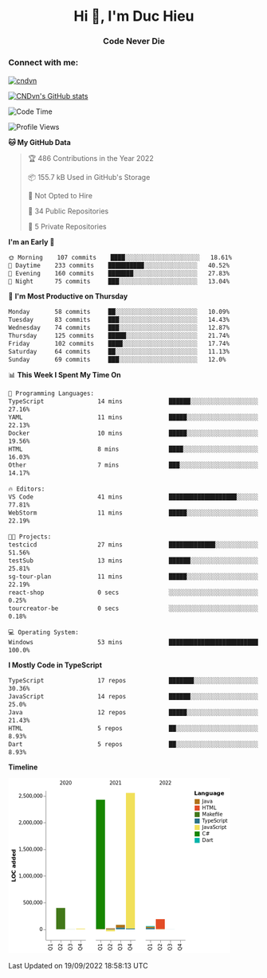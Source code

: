 <h1 align="center">Hi 👋, I'm Duc Hieu</h1>
<h3 align="center">Code Never Die</h3>

<h3 align="left">Connect with me:</h3>
<p align="left">
<a href="https://linkedin.com/in/cndvn" target="blank"><img align="center" src="https://img.shields.io/badge/LinkedIn-0077B5?style=for-the-badge&logo=linkedin&logoColor=white" alt="cndvn"/></a>
<!--
<a href="https://fb.com/cnd.duchieu" target="blank"><img align="center" src="https://img.shields.io/badge/Facebook-1877F2?style=for-the-badge&logo=facebook&logoColor=white" alt="cnd.duchieu"/></a>
 -->
</p>

[![CNDvn's GitHub stats](https://github-readme-stats.vercel.app/api?username=cndvn)](https://github.com/anuraghazra/github-readme-stats)

<!--START_SECTION:waka-->
![Code Time](http://img.shields.io/badge/Code%20Time-887%20hrs%2050%20mins-blue)

![Profile Views](http://img.shields.io/badge/Profile%20Views-0-blue)

**🐱 My GitHub Data** 

> 🏆 486 Contributions in the Year 2022
 > 
> 📦 155.7 kB Used in GitHub's Storage 
 > 
> 🚫 Not Opted to Hire
 > 
> 📜 34 Public Repositories 
 > 
> 🔑 5 Private Repositories  
 > 
**I'm an Early 🐤** 

```text
🌞 Morning    107 commits    ████░░░░░░░░░░░░░░░░░░░░░   18.61% 
🌆 Daytime    233 commits    ██████████░░░░░░░░░░░░░░░   40.52% 
🌃 Evening    160 commits    ███████░░░░░░░░░░░░░░░░░░   27.83% 
🌙 Night      75 commits     ███░░░░░░░░░░░░░░░░░░░░░░   13.04%

```
📅 **I'm Most Productive on Thursday** 

```text
Monday       58 commits     ██░░░░░░░░░░░░░░░░░░░░░░░   10.09% 
Tuesday      83 commits     ███░░░░░░░░░░░░░░░░░░░░░░   14.43% 
Wednesday    74 commits     ███░░░░░░░░░░░░░░░░░░░░░░   12.87% 
Thursday     125 commits    █████░░░░░░░░░░░░░░░░░░░░   21.74% 
Friday       102 commits    ████░░░░░░░░░░░░░░░░░░░░░   17.74% 
Saturday     64 commits     ██░░░░░░░░░░░░░░░░░░░░░░░   11.13% 
Sunday       69 commits     ███░░░░░░░░░░░░░░░░░░░░░░   12.0%

```


📊 **This Week I Spent My Time On** 

```text
💬 Programming Languages: 
TypeScript               14 mins             ██████░░░░░░░░░░░░░░░░░░░   27.16% 
YAML                     11 mins             █████░░░░░░░░░░░░░░░░░░░░   22.13% 
Docker                   10 mins             █████░░░░░░░░░░░░░░░░░░░░   19.56% 
HTML                     8 mins              ████░░░░░░░░░░░░░░░░░░░░░   16.03% 
Other                    7 mins              ███░░░░░░░░░░░░░░░░░░░░░░   14.17%

🔥 Editors: 
VS Code                  41 mins             ███████████████████░░░░░░   77.81% 
WebStorm                 11 mins             █████░░░░░░░░░░░░░░░░░░░░   22.19%

🐱‍💻 Projects: 
testcicd                 27 mins             █████████████░░░░░░░░░░░░   51.56% 
testSub                  13 mins             ██████░░░░░░░░░░░░░░░░░░░   25.81% 
sg-tour-plan             11 mins             █████░░░░░░░░░░░░░░░░░░░░   22.19% 
react-shop               0 secs              ░░░░░░░░░░░░░░░░░░░░░░░░░   0.25% 
tourcreator-be           0 secs              ░░░░░░░░░░░░░░░░░░░░░░░░░   0.18%

💻 Operating System: 
Windows                  53 mins             █████████████████████████   100.0%

```

**I Mostly Code in TypeScript** 

```text
TypeScript               17 repos            ███████░░░░░░░░░░░░░░░░░░   30.36% 
JavaScript               14 repos            ██████░░░░░░░░░░░░░░░░░░░   25.0% 
Java                     12 repos            █████░░░░░░░░░░░░░░░░░░░░   21.43% 
HTML                     5 repos             ██░░░░░░░░░░░░░░░░░░░░░░░   8.93% 
Dart                     5 repos             ██░░░░░░░░░░░░░░░░░░░░░░░   8.93%

```


**Timeline**

![Chart not found](https://raw.githubusercontent.com/CNDvn/CNDvn/main/charts/bar_graph.png) 


 Last Updated on 19/09/2022 18:58:13 UTC
<!--END_SECTION:waka-->
